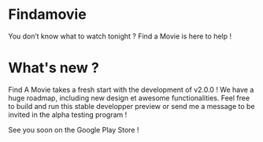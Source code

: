 # Findamovie

You don’t know what to watch tonight ? Find a Movie is here to help !

# What's new ?

Find A Movie takes a fresh start with the development of v2.0.0 ! We have a huge roadmap, including new design et awesome functionalities.
Feel free to build and run this stable developper preview or send me a message to be invited in the alpha testing program !

See you soon on the Google Play Store !

